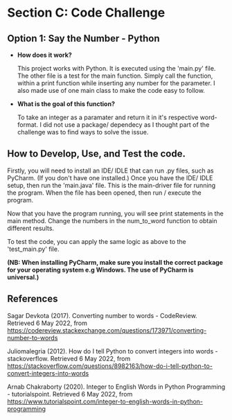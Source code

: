 # Section C: Code Challenge

## Option 1: Say the Number - Python

* **How does it work?**

    This project works with Python. It is executed using the 'main.py' file. The other file is a test for the main function. Simply call the function, within a print function while inserting any number for the parameter. I also made use of one main class to make the code easy to follow.
* **What is the goal of this function?**
    
    To take an integer as a paramater and return it in it's respective word-format. I did not use a package/ dependecy as I thought part of the challenge was to find ways to solve the issue.


## How to Develop, Use, and Test the code.

Firstly, you will need to install an IDE/ IDLE that can run .py files, such as PyCharm. (If you don't have one installed.)
Once you have the IDE/ IDLE setup, then run the 'main.java' file. This is the main-driver file for running the program. When the file has been opened, then run / execute the program.

Now that you have the program running, you will see print statements in the main method. Change the numbers in the num_to_word function to obtain different results. 

To test the code, you can apply the same logic as above to the 'test_main.py' file.

**(NB: When installing PyCharm, make sure you install the correct package for your operating system e.g Windows. The use of PyCharm is universal.)**


## References

Sagar Devkota (2017). Converting number to words - CodeReview. Retrieved 6 May 2022,
from https://codereview.stackexchange.com/questions/173971/converting-number-to-words

Juliomalegria (2012). How do I tell Python to convert integers into words - stackoverflow. Retrieved 6 May 2022,
from https://stackoverflow.com/questions/8982163/how-do-i-tell-python-to-convert-integers-into-words

Arnab Chakraborty (2020). Integer to English Words in Python Programming - tutorialspoint. Retrieved 6 May 2022,
from https://www.tutorialspoint.com/integer-to-english-words-in-python-programming

